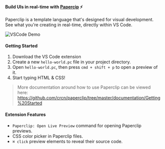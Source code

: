 #### Build UIs in real-time with [Papercip](http://github.com/crcn/paperclip) ⚡️

Paperclip is a template language that's designed for visual development. See what you're creating in real-time, directly within VS Code.

![VSCode Demo](https://user-images.githubusercontent.com/757408/75412579-f0965200-58f0-11ea-8043-76a0b0ec1a08.gif)

#### Getting Started

1. Download the VS Code extension
1. Create a new `hello-world.pc` file in your project directory.
1. Open `hello-world.pc`, then press `cmd + shift + p` to open a preview of it.
1. Start typing HTML & CSS!

> More documentation around how to use Paperclip can be viewed here: https://github.com/crcn/paperclip/tree/master/documentation/Getting%20Started

####  Extension Features

- `Paperclip: Open Live Preview` command for opening Paperclip previews.
- CSS color picker in Paperclip files.
- `⌘ click` preview elements to reveal their source code.
